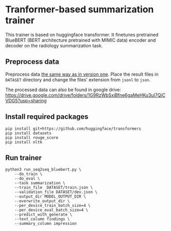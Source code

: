 # Tranformer-based summarization trainer

This trainer is based on huggingface transformer. It finetunes pretrained BlueBERT (BERT architecture pretrained with MIMIC data) encoder and decoder on the radiology summarization task.

## Preprocess data
Preprocess data [the same way as in version one](https://github.com/cassiez96/MEDICA2021-Task3/tree/main/version1#step-2-tokenize-the-data-and-generate-histograms). Place the result files in `DATASET` directory and change the files' extension from `jsonl` to `json`.

The processed data can also be found in google drive: https://drive.google.com/drive/folders/1G9RzWbSxjBfne6gaMeHKu3uI7QjCVDG5?usp=sharing

## Install required packages
```
pip install git+https://github.com/huggingface/transformers
pip install datasets
pip install rouge_score
pip install nltk
```

## Run trainer
```
python3 run_seq2seq_bluebert.py \
    --do_train \
    --do_eval \
    --task summarization \
    --train_file  DATASET/train.json \
    --validation_file DATASET/dev.json \
    --output_dir MODEL_OUTPUT_DIR \
    --overwrite_output_dir \
    --per_device_train_batch_size=4 \
    --per_device_eval_batch_size=4 \
    --predict_with_generate \
    --text_column findings \
    --summary_column impression
 ```
